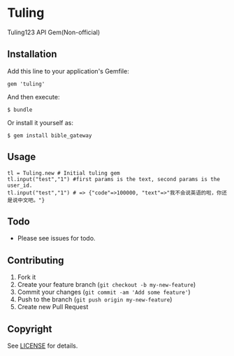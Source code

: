 # Tuling

Tuling123 API Gem(Non-official)

## Installation

Add this line to your application's Gemfile:

    gem 'tuling'

And then execute:

    $ bundle

Or install it yourself as:

    $ gem install bible_gateway

## Usage

    tl = Tuling.new # Initial tuling gem
    tl.input("test","1") #first params is the text, second params is the user_id. 
    tl.input("test","1") # => {"code"=>100000, "text"=>"我不会说英语的啦，你还是说中文吧。"}
## Todo

* Please see issues for todo.

## Contributing

1. Fork it
2. Create your feature branch (`git checkout -b my-new-feature`)
3. Commit your changes (`git commit -am 'Add some feature'`)
4. Push to the branch (`git push origin my-new-feature`)
5. Create new Pull Request

## Copyright

See [LICENSE](License.txt) for details.

